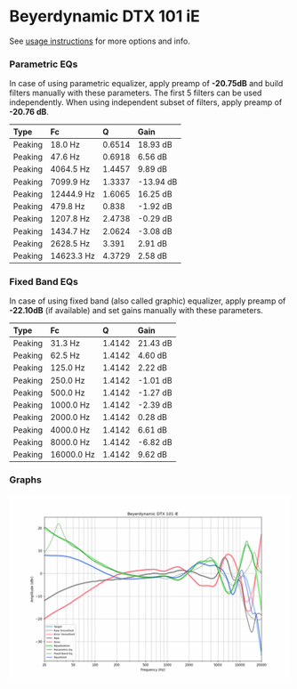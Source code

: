 # Beyerdynamic DTX 101 iE
See [usage instructions](https://github.com/jaakkopasanen/AutoEq#usage) for more options and info.

### Parametric EQs
In case of using parametric equalizer, apply preamp of **-20.75dB** and build filters manually
with these parameters. The first 5 filters can be used independently.
When using independent subset of filters, apply preamp of **-20.76 dB**.

| Type    | Fc         |      Q | Gain      |
|:--------|:-----------|:-------|:----------|
| Peaking | 18.0 Hz    | 0.6514 | 18.93 dB  |
| Peaking | 47.6 Hz    | 0.6918 | 6.56 dB   |
| Peaking | 4064.5 Hz  | 1.4457 | 9.89 dB   |
| Peaking | 7099.9 Hz  | 1.3337 | -13.94 dB |
| Peaking | 12444.9 Hz | 1.6065 | 16.25 dB  |
| Peaking | 479.8 Hz   | 0.838  | -1.92 dB  |
| Peaking | 1207.8 Hz  | 2.4738 | -0.29 dB  |
| Peaking | 1434.7 Hz  | 2.0624 | -3.08 dB  |
| Peaking | 2628.5 Hz  | 3.391  | 2.91 dB   |
| Peaking | 14623.3 Hz | 4.3729 | 2.58 dB   |

### Fixed Band EQs
In case of using fixed band (also called graphic) equalizer, apply preamp of **-22.10dB**
(if available) and set gains manually with these parameters.

| Type    | Fc         |      Q | Gain     |
|:--------|:-----------|:-------|:---------|
| Peaking | 31.3 Hz    | 1.4142 | 21.43 dB |
| Peaking | 62.5 Hz    | 1.4142 | 4.60 dB  |
| Peaking | 125.0 Hz   | 1.4142 | 2.22 dB  |
| Peaking | 250.0 Hz   | 1.4142 | -1.01 dB |
| Peaking | 500.0 Hz   | 1.4142 | -1.27 dB |
| Peaking | 1000.0 Hz  | 1.4142 | -2.39 dB |
| Peaking | 2000.0 Hz  | 1.4142 | 0.28 dB  |
| Peaking | 4000.0 Hz  | 1.4142 | 6.61 dB  |
| Peaking | 8000.0 Hz  | 1.4142 | -6.82 dB |
| Peaking | 16000.0 Hz | 1.4142 | 9.62 dB  |

### Graphs
![](./Beyerdynamic%20DTX%20101%20iE.png)